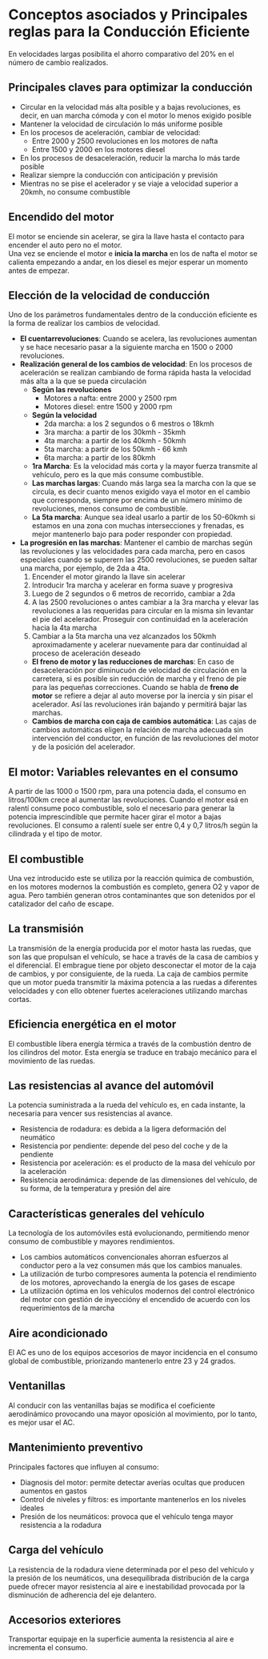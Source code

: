 # Conceptos asociados y Principales reglas para la Conducción Eficiente
En velocidades largas posibilita el ahorro comparativo del 20% en el número de cambio realizados.

## Principales claves para optimizar la conducción
- Circular en la velocidad más alta posible y a bajas revoluciones, es decir, en uan marcha cómoda y con el motor lo menos exigido posible
- Mantener la velocidad de circulación lo más uniforme posible
- En los procesos de aceleración, cambiar de velocidad:
    - Entre 2000 y 2500 revoluciones en los motores de nafta
    - Entre 1500 y 2000 en los motores diesel
- En los procesos de desaceleración, reducir la marcha lo más tarde posible
- Realizar siempre la conducción con anticipación y previsión
- Mientras no se pise el acelerador y se viaje a velocidad superior a 20kmh, no consume combustible

## Encendido del motor
El motor se enciende sin acelerar, se gira la llave hasta el contacto para encender el auto pero no el motor. <br>
Una vez se enciende el motor e **inicia la marcha** en los de nafta el motor se calienta empezando a andar, en los diesel es mejor esperar un momento antes de empezar.

## Elección de la velocidad de conducción
Uno de los parámetros fundamentales dentro de la conducción eficiente es la forma de realizar los cambios de velocidad.
- **El cuentarrevoluciones**: Cuando se acelera, las revoluciones aumentan y se hace necesario pasar a la siguiente marcha en 1500 o 2000 revoluciones.
- **Realización general de los cambios de velocidad**: En los procesos de aceleración se realizan cambiando de forma rápida hasta la velocidad más alta a la que se pueda circulación
    - **Según las revoluciones**
        - Motores a nafta: entre 2000 y 2500 rpm
        - Motores diesel: entre 1500 y 2000 rpm
    - **Según la velocidad**
        - 2da marcha: a los 2 segundos o 6 mestros o 18kmh
        - 3ra marcha: a partir de los 30kmh - 35kmh
        - 4ta marcha: a partir de los 40kmh - 50kmh
        - 5ta marcha: a partir de los 50kmh - 66 kmh
        - 6ta marcha: a partir de los 80kmh
    - **1ra Marcha**: Es la velocidad más corta y la mayor fuerza transmite al vehículo, pero es la que más consume combustible.
    - **Las marchas largas**: Cuando más larga sea la marcha con la que se circula, es decir cuanto menos exigido vaya el motor en el cambio que corresponda, siempre por encima de un número mínimo de revoluciones, menos consumo de combustible.
    - **La 5ta marcha**: Aunque sea ideal usarlo a partir de los 50-60kmh si estamos en una zona con muchas intersecciones y frenadas, es mejor mantenerlo bajo para poder responder con propiedad.
- **La progresión en las marchas**: Mantener el cambio de marchas según las revoluciones y las velocidades para cada marcha, pero en casos especiales cuando se superern las 2500 revoluciones, se pueden saltar una marcha, por ejemplo, de 2da a 4ta.
    1. Encender el motor girando la llave sin acelerar
    2. Introducir 1ra marcha y acelerar en forma suave y progresiva
    3. Luego de 2 segundos o 6 metros de recorrido, cambiar a 2da
    4. A las 2500 revoluciones o antes cambiar a la 3ra marcha y elevar las revoluciones a las requeridas para circular en la misma sin levantar el pie del acelerador. Proseguir con continuidad en la aceleración hacia la 4ta marcha
    5. Cambiar a la 5ta marcha una vez alcanzados los 50kmh aproximadamente y acelerar nuevamente para dar continuidad al proceso de aceleración deseado
    - **El freno de motor y las reducciones de marchas**: En caso de desaceleración por diminucuón de velocidad de circulación en la carretera, si es posible sin reducción de marcha y el freno de pie para las pequeñas correcciones. Cuando se habla de **freno de motor** se refiere a dejar al auto moverse por la inercia y sin pisar el acelerador. Así las revoluciones irán bajando y permitirá bajar las marchas.
    - **Cambios de marcha con caja de cambios automática**: Las cajas de cambios automáticas eligen la relación de marcha adecuada sin intervención del conductor, en función de las revoluciones del motor y de la posición del acelerador.

## El motor: Variables relevantes en el consumo
A partir de las 1000 o 1500 rpm, para una potencia dada, el consumo en litros/100km crece al aumentar las revoluciones.
Cuando el motor esá en ralentí consume poco combustible, solo el necesario para generar la potencia imprescindible que permite hacer girar el motor a bajas revoluciones.
El consumo a ralentí suele ser entre 0,4 y 0,7 litros/h según  la cilindrada y el tipo de motor.

## El combustible
Una vez introducido este se utiliza por la reacción química de combustión, en los motores modernos la combustión es completo, genera O2 y vapor de agua. Pero también generan otros contaminantes que son detenidos por el catalizador del caño de escape.

## La transmisión
La transmisión de la energía producida por el motor hasta las ruedas, que son las que propulsan el vehículo, se hace a través de la casa de cambios y el diferencial.
El embrague tiene por objeto desconectar el motor de la caja de cambios, y por consiguiente, de la rueda.
La caja de cambios permite que un motor pueda transmitir la máxima potencia a las ruedas a diferentes velocidades y con ello obtener fuertes aceleraciones utilizando marchas cortas.

## Eficiencia energética en el motor
El combustible libera energía térmica a través de la combustión dentro de los cilindros del motor.
Esta energía se traduce en trabajo mecánico para el movimiento de las ruedas.

## Las resistencias al avance del automóvil
La potencia suministrada a la rueda del vehículo es, en cada instante, la necesaria para vencer sus resistencias al avance.
- Resistencia de rodadura: es debida a la ligera deformación del neumático
- Resistencia por pendiente: depende del peso del coche y de la pendiente
- Resistencia por aceleración: es el producto de la masa del vehículo por la aceleración
- Resistencia aerodinámica: depende de las dimensiones del vehículo, de su forma, de la temperatura y presión del aire

## Características generales del vehículo
La tecnología de los automóviles está evolucionando, permitiendo menor consumo de combustible y mayores rendimientos.
- Los cambios automáticos convencionales ahorran esfuerzos al conductor pero a la vez consumen más que los cambios manuales.
- La utilización de turbo compresores aumenta la potencia el rendimiento de los motores, aprovechando la energía de los gases de escape
- La utilización óptima en los vehículos modernos del control electrónico del motor con gestión de inyeccióny el encendido de acuerdo con los requerimientos de la marcha

## Aire acondicionado
El AC es uno de los equipos accesorios de mayor incidencia en el consumo global de combustible, priorizando mantenerlo entre 23 y 24 grados.

## Ventanillas
Al conducir con las ventanillas bajas se modifica el coeficiente aerodinámico provocando una mayor oposición al movimiento, por lo tanto, es mejor usar el AC.

## Mantenimiento preventivo
Principales factores que influyen al consumo:
- Diagnosis del motor: permite detectar averías ocultas que producen aumentos en gastos
- Control de niveles y filtros: es importante mantenerlos en los niveles ideales
- Presión de los neumáticos: provoca que el vehículo tenga mayor resistencia a la rodadura

## Carga del vehículo
La resistencia de la rodadura viene determinada por el peso del vehículo y la presión de los neumáticos, una desequilibrada distribución de la carga puede ofrecer mayor resistencia al aire e inestabilidad provocada por la disminución de adherencia del eje delantero.

## Accesorios exteriores
Transportar equipaje en la superficie aumenta la resistencia al aire e incrementa el consumo.